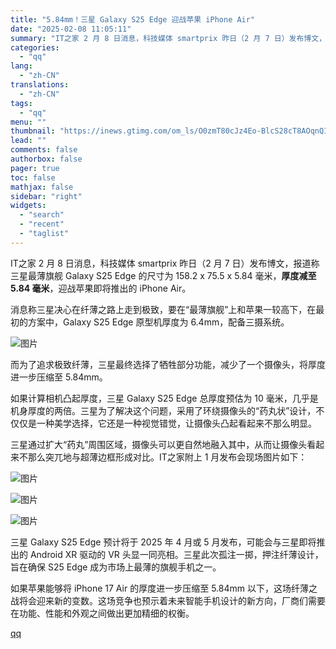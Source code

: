 ```yaml
---
title: "5.84mm！三星 Galaxy S25 Edge 迎战苹果 iPhone Air"
date: "2025-02-08 11:05:11"
summary: "IT之家 2 月 8 日消息，科技媒体 smartprix 昨日（2 月 7 日）发布博文，报道称三..."
categories:
  - "qq"
lang:
  - "zh-CN"
translations:
  - "zh-CN"
tags:
  - "qq"
menu: ""
thumbnail: "https://inews.gtimg.com/om_ls/O0zmT80cJz4Eo-BlcS28cT8AOqnQIjp0TOD1Zk0PpiwyoAA_640360/0"
lead: ""
comments: false
authorbox: false
pager: true
toc: false
mathjax: false
sidebar: "right"
widgets:
  - "search"
  - "recent"
  - "taglist"
---
```


IT之家 2 月 8 日消息，科技媒体 smartprix 昨日（2 月 7 日）发布博文，报道称三星最薄旗舰 Galaxy S25 Edge 的尺寸为 158.2 x 75.5 x 5.84 毫米，**厚度减至 5.84 毫米**，迎战苹果即将推出的 iPhone Air。

消息称三星决心在纤薄之路上走到极致，要在“最薄旗舰”上和苹果一较高下，在最初的方案中，Galaxy S25 Edge 原型机厚度为 6.4mm，配备三摄系统。

![图片](https://inews.gtimg.com/om_bt/OP2K1up-mABKEUl8PIIIoBvxIF_e2hKhUuJiQU0rWdNaIAA/641)

而为了追求极致纤薄，三星最终选择了牺牲部分功能，减少了一个摄像头，将厚度进一步压缩至 5.84mm。

如果计算相机凸起厚度，三星 Galaxy S25 Edge 总厚度预估为 10 毫米，几乎是机身厚度的两倍。三星为了解决这个问题，采用了环绕摄像头的“药丸状”设计，不仅仅是一种美学选择，它还是一种视觉错觉，让摄像头凸起看起来不那么明显。

三星通过扩大“药丸”周围区域，摄像头可以更自然地融入其中，从而让摄像头看起来不那么突兀地与超薄边框形成对比。IT之家附上 1 月发布会现场图片如下：

![图片](https://inews.gtimg.com/om_bt/OdowkWjMmshDywV9AaxgYcIvwHSowEr_KMwifykO6lDYAAA/641)

![图片](https://inews.gtimg.com/om_bt/O7333yiOig2BZZ-An7G965sz6SzYw4rkIt6_duwI1XwMMAA/641)

![图片](https://inews.gtimg.com/om_bt/OdGT3zpHwy2YnMdUQjfGR5tsoMNwX_mwOMTWsH-qctLbMAA/641)

三星 Galaxy S25 Edge 预计将于 2025 年 4 月或 5 月发布，可能会与三星即将推出的 Android XR 驱动的 VR 头显一同亮相。三星此次孤注一掷，押注纤薄设计，旨在确保 S25 Edge 成为市场上最薄的旗舰手机之一。

如果苹果能够将 iPhone 17 Air 的厚度进一步压缩至 5.84mm 以下，这场纤薄之战将会迎来新的变数。这场竞争也预示着未来智能手机设计的新方向，厂商们需要在功能、性能和外观之间做出更加精细的权衡。

[qq](https://new.qq.com/rain/a/20250208A031JU00)
